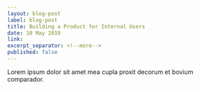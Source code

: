```yaml
---
layout: blog-post
label: blog-post
title: Building a Product for Internal Users
date: 10 May 2019
link:
excerpt_separator: <!--more-->
published: false
---
```


Lorem ipsum dolor sit amet mea cupla proxit decorum et bovium comparador.
